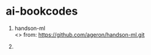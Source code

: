 # ai-bookcodes

1. handson-ml  
<<Hands-on Machine Learning with Scikit-Learn and TensorFlow>>
 from: https://github.com/ageron/handson-ml.git
 
2. 
